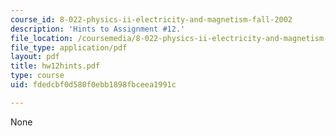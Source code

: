 ```yaml
---
course_id: 8-022-physics-ii-electricity-and-magnetism-fall-2002
description: 'Hints to Assignment #12.'
file_location: /coursemedia/8-022-physics-ii-electricity-and-magnetism-fall-2002/fdedcbf0d580f0ebb1898fbceea1991c_hw12hints.pdf
file_type: application/pdf
layout: pdf
title: hw12hints.pdf
type: course
uid: fdedcbf0d580f0ebb1898fbceea1991c

---
```

None